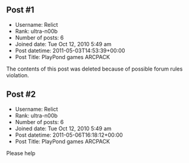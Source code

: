 ## Post #1
- Username: Relict
- Rank: ultra-n00b
- Number of posts: 6
- Joined date: Tue Oct 12, 2010 5:49 am
- Post datetime: 2011-05-03T14:53:39+00:00
- Post Title: PlayPond games ARCPACK

The contents of this post was deleted because of possible forum rules violation.
## Post #2
- Username: Relict
- Rank: ultra-n00b
- Number of posts: 6
- Joined date: Tue Oct 12, 2010 5:49 am
- Post datetime: 2011-05-06T16:18:12+00:00
- Post Title: PlayPond games ARCPACK

Please help
